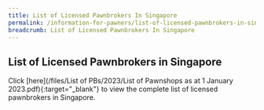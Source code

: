```yaml
---
title: List of Licensed Pawnbrokers In Singapore
permalink: /information-for-pawners/list-of-licensed-pawnbrokers-in-singapore/
breadcrumb: List of Licensed Pawnbrokers In Singapore
---
```

List of Licensed Pawnbrokers in Singapore
---
Click [here](/files/List of PBs/2023/List of Pawnshops as at 1 January 2023.pdf){:target="_blank"} to view the complete list of licensed pawnbrokers in Singapore.